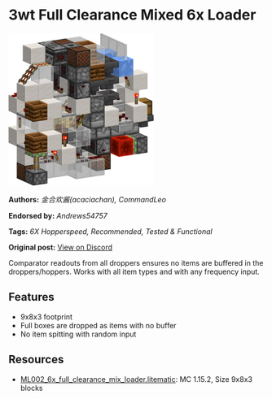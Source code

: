 # 3wt Full Clearance Mixed 6x Loader
<img alt="6x_mixed.png" src="images/6x_mixed.png?raw=1" height="300px">

**Authors:** *金合欢酱(acaciachan), CommandLeo*

**Endorsed by:** *Andrews54757*

**Tags:** *6X Hopperspeed, Recommended, Tested & Functional*

**Original post:** [View on Discord](https://discord.com/channels/1375556143186837695/1388316771832041482)

Comparator readouts from all droppers ensures no items are buffered in the droppers/hoppers. Works with all item types and with any frequency input.

## Features
- 9x8x3 footprint
- Full boxes are dropped as items with no buffer
- No item spitting with random input

## Resources
- [ML002_6x_full_clearance_mix_loader.litematic](attachments/ML002_6x_full_clearance_mix_loader.litematic): MC 1.15.2, Size 9x8x3 blocks
